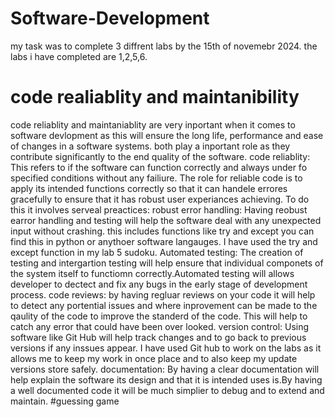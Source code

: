 # Software-Development
my task was to complete 3 diffrent labs by the 15th of novemebr 2024. the labs i have completed are 1,2,5,6.
# code realiablity and maintanibility
code reliablity and maintaniablity are very inportant when it comes to software devlopment as this will ensure the long life, performance and ease of changes in a software systems. both play a inportant role as they contribute significantly to the end quality of the software. 
code reliablity: This refers to if the software can function correctly and always under fo specified conditions without any failiure. The role for reliable code is to apply its intended functions correctly so that it can handele errores gracefully to ensure that it has robust user experiances achieving. To do this it involves serveal preactices:
robust error handling: Having reobust earror handling and testing will help the software deal with any unexpected input without crashing. this includes functions like try and except you can find this in python or anythoer software langauges. I have used the try and except function in my lab 5 sudoku. 
Automated testing: The creation of testing and intergartion testing will help ensure that individual componets of the system itself to functiomn correctly.Automated testing will allows developer to dectect and fix any bugs in the early stage of development process.
code reviews: by having regluar reviews on your code it will help to detect any portential issues and where inprovement can be made to the qaulity of the code to improve the standerd of the code. This will help to catch any error that could have been over looked. 
version control: Using software like Git Hub will help track changes and to go back to previous versions if any inssues appear. I have used Git hub to work on the labs as it allows me to keep my work in once place and to also keep my update versions store safely. 
documentation: By having a clear documentation will help explain the software its design and that it is intended uses is.By having a well documented code it will be much simplier to debug and to extend and maintain. 
#guessing game
